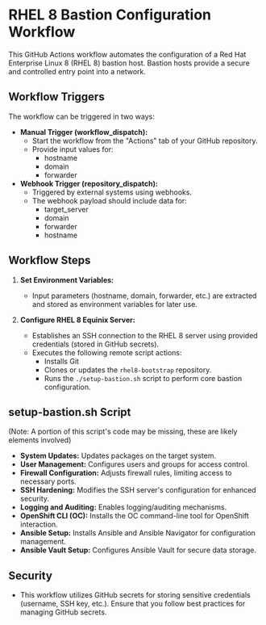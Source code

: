 # RHEL 8 Bastion Configuration Workflow

This GitHub Actions workflow automates the configuration of a Red Hat Enterprise Linux 8 (RHEL 8) bastion host. Bastion hosts provide a secure and controlled entry point into a network.

## Workflow Triggers

The workflow can be triggered in two ways:

* **Manual Trigger (workflow_dispatch):** 
   - Start the workflow from the "Actions" tab of your GitHub repository.
   - Provide input values for:
      - hostname
      - domain
      - forwarder
* **Webhook Trigger (repository_dispatch):**
   - Triggered by external systems using webhooks.
   - The webhook payload should include data for:
      - target_server
      - domain
      - forwarder
      - hostname

## Workflow Steps

1. **Set Environment Variables:**
   - Input parameters (hostname, domain, forwarder, etc.) are extracted and stored as environment variables for later use.

2. **Configure RHEL 8 Equinix Server:**
   - Establishes an SSH connection to the RHEL 8 server using provided credentials (stored in GitHub secrets).
   - Executes the following remote script actions:
      - Installs Git 
      - Clones or updates the `rhel8-bootstrap` repository.
      - Runs the `./setup-bastion.sh` script to perform core bastion configuration.

## setup-bastion.sh Script 

(Note: A portion of this script's code may be missing, these are likely elements involved)

* **System Updates:**  Updates packages on the target system.
* **User Management:** Configures users and groups for access control.
* **Firewall Configuration:**  Adjusts firewall rules, limiting access to necessary ports.
* **SSH Hardening:** Modifies the SSH server's configuration for enhanced security.
* **Logging and Auditing:** Enables logging/auditing mechanisms.
* **OpenShift CLI (OC):** Installs the OC command-line tool for OpenShift interaction.
* **Ansible Setup:** Installs Ansible and Ansible Navigator for configuration management.
* **Ansible Vault Setup:** Configures Ansible Vault for secure data storage.


## Security

* This workflow utilizes GitHub secrets for storing sensitive credentials (username, SSH key, etc.). Ensure that you follow best practices for managing GitHub secrets.

